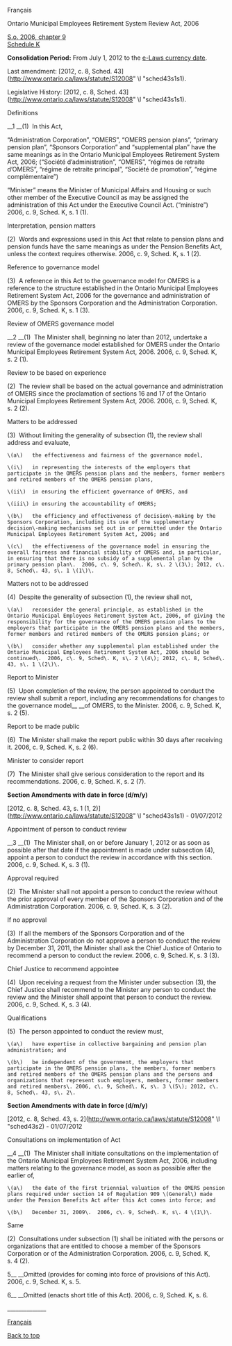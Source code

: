 [<a id="Top"></a>Français](http://www.ontario.ca/fr/lois/loi/06o09k)

Ontario Municipal Employees Retirement System Review Act, 2006

[S\.o\. 2006, chapter 9  
Schedule K](https://www.ontario.ca/laws/statute/s06009)

__Consolidation Period:__ From July 1, 2012 to the [e\-Laws currency date](http://www.e-laws.gov.on.ca/navigation?file=currencyDates&lang=en)\.

Last amendment: [2012, c\. 8, Sched\. 43](http://www.ontario.ca/laws/statute/S12008" \l "sched43s1s1)\.

Legislative History: [2012, c\. 8, Sched\. 43](http://www.ontario.ca/laws/statute/S12008" \l "sched43s1s1)\.

Definitions

__1 __\(1\)  In this Act, 

“Administration Corporation”, “OMERS”, “OMERS pension plans”, “primary pension plan”, “Sponsors Corporation” and “supplemental plan” have the same meanings as in the Ontario Municipal Employees Retirement System Act, 2006; \(“Société d’administration”, “OMERS”, “régimes de retraite d’OMERS”, “régime de retraite principal”, “Société de promotion”, “régime complémentaire”\)  

“Minister” means the Minister of Municipal Affairs and Housing or such other member of the Executive Council as may be assigned the administration of this Act under the Executive Council Act\. \(“ministre”\)  2006, c\. 9, Sched\. K, s\. 1 \(1\)\.

Interpretation, pension matters

\(2\)  Words and expressions used in this Act that relate to pension plans and pension funds have the same meanings as under the Pension Benefits Act, unless the context requires otherwise\.  2006, c\. 9, Sched\. K, s\. 1 \(2\)\.

Reference to governance model

\(3\)  A reference in this Act to the governance model for OMERS is a reference to the structure established in the Ontario Municipal Employees Retirement System Act, 2006 for the governance and administration of OMERS by the Sponsors Corporation and the Administration Corporation\.  2006, c\. 9, Sched\. K, s\. 1 \(3\)\.

Review of OMERS governance model

__2 __\(1\)  The Minister shall, beginning no later than 2012, undertake a review of the governance model established for OMERS under the Ontario Municipal Employees Retirement System Act, 2006\.  2006, c\. 9, Sched\. K, s\. 2 \(1\)\.

Review to be based on experience

\(2\)  The review shall be based on the actual governance and administration of OMERS since the proclamation of sections 16 and 17 of the Ontario Municipal Employees Retirement System Act, 2006\.  2006, c\. 9, Sched\. K, s\. 2 \(2\)\.

Matters to be addressed

\(3\)  Without limiting the generality of subsection \(1\), the review shall address and evaluate,

	\(a\)	the effectiveness and fairness of the governance model,

	\(i\)	in representing the interests of the employers that participate in the OMERS pension plans and the members, former members and retired members of the OMERS pension plans, 

	\(ii\)	in ensuring the efficient governance of OMERS, and

	\(iii\)	in ensuring the accountability of OMERS;

	\(b\)	the efficiency and effectiveness of decision\-making by the Sponsors Corporation, including its use of the supplementary decision\-making mechanisms set out in or permitted under the Ontario Municipal Employees Retirement System Act, 2006; and

	\(c\)	the effectiveness of the governance model in ensuring the overall fairness and financial stability of OMERS and, in particular, in ensuring that there is no subsidy of a supplemental plan by the primary pension plan\.  2006, c\. 9, Sched\. K, s\. 2 \(3\); 2012, c\. 8, Sched\. 43, s\. 1 \(1\)\.

Matters not to be addressed

\(4\)  Despite the generality of subsection \(1\), the review shall not, 

	\(a\)	reconsider the general principle, as established in the Ontario Municipal Employees Retirement System Act, 2006, of giving the responsibility for the governance of the OMERS pension plans to the employers that participate in the OMERS pension plans and the members, former members and retired members of the OMERS pension plans; or 

	\(b\)	consider whether any supplemental plan established under the Ontario Municipal Employees Retirement System Act, 2006 should be continued\.  2006, c\. 9, Sched\. K, s\. 2 \(4\); 2012, c\. 8, Sched\. 43, s\. 1 \(2\)\.

Report to Minister

\(5\)  Upon completion of the review, the person appointed to conduct the review shall submit a report, including any recommendations for changes to the governance model__ __of OMERS, to the Minister\.  2006, c\. 9, Sched\. K, s\. 2 \(5\)\.

Report to be made public

\(6\)  The Minister shall make the report public within 30 days after receiving it\.  2006, c\. 9, Sched\. K, s\. 2 \(6\)\.

Minister to consider report

\(7\)  The Minister shall give serious consideration to the report and its recommendations\.  2006, c\. 9, Sched\. K, s\. 2 \(7\)\.

__Section Amendments with date in force \(d/m/y\)__

[2012, c\. 8, Sched\. 43, s\. 1 \(1, 2\)](http://www.ontario.ca/laws/statute/S12008" \l "sched43s1s1) \- 01/07/2012

Appointment of person to conduct review

__3 __\(1\)  The Minister shall, on or before January 1, 2012 or as soon as possible after that date if the appointment is made under subsection \(4\), appoint a person to conduct the review in accordance with this section\.  2006, c\. 9, Sched\. K, s\. 3 \(1\)\.

Approval required

\(2\)  The Minister shall not appoint a person to conduct the review without the prior approval of every member of the Sponsors Corporation and of the Administration Corporation\.  2006, c\. 9, Sched\. K, s\. 3 \(2\)\.

If no approval

\(3\)  If all the members of the Sponsors Corporation and of the Administration Corporation do not approve a person to conduct the review by December 31, 2011, the Minister shall ask the Chief Justice of Ontario to recommend a person to conduct the review\.  2006, c\. 9, Sched\. K, s\. 3 \(3\)\.

Chief Justice to recommend appointee

\(4\)  Upon receiving a request from the Minister under subsection \(3\), the Chief Justice shall recommend to the Minister any person to conduct the review and the Minister shall appoint that person to conduct the review\.  2006, c\. 9, Sched\. K, s\. 3 \(4\)\.

Qualifications

\(5\)  The person appointed to conduct the review must, 

	\(a\)	have expertise in collective bargaining and pension plan administration; and  

	\(b\)	be independent of the government, the employers that participate in the OMERS pension plans, the members, former members and retired members of the OMERS pension plans and the persons and organizations that represent such employers, members, former members and retired members\. 2006, c\. 9, Sched\. K, s\. 3 \(5\); 2012, c\. 8, Sched\. 43, s\. 2\.

__Section Amendments with date in force \(d/m/y\)__

[2012, c\. 8, Sched\. 43, s\. 2](http://www.ontario.ca/laws/statute/S12008" \l "sched43s2) \- 01/07/2012

Consultations on implementation of Act

__4 __\(1\)  The Minister shall initiate consultations on the implementation of the Ontario Municipal Employees Retirement System Act, 2006, including matters relating to the governance model, as soon as possible after the earlier of,

	\(a\)	the date of the first triennial valuation of the OMERS pension plans required under section 14 of Regulation 909 \(General\) made under the Pension Benefits Act after this Act comes into force; and 

	\(b\)	December 31, 2009\.  2006, c\. 9, Sched\. K, s\. 4 \(1\)\.

Same 

\(2\)  Consultations under subsection \(1\) shall be initiated with the persons or organizations that are entitled to choose a member of the Sponsors Corporation or of the Administration Corporation\.  2006, c\. 9, Sched\. K, s\. 4 \(2\)\.

5__ __Omitted \(provides for coming into force of provisions of this Act\)\.  2006, c\. 9, Sched\. K, s\. 5\.

6__ __Omitted \(enacts short title of this Act\)\.  2006, c\. 9, Sched\. K, s\. 6\.

\_\_\_\_\_\_\_\_\_\_\_\_\_\_

[Français](http://www.ontario.ca/fr/lois/loi/06o09k)

[Back to top](#Top)

